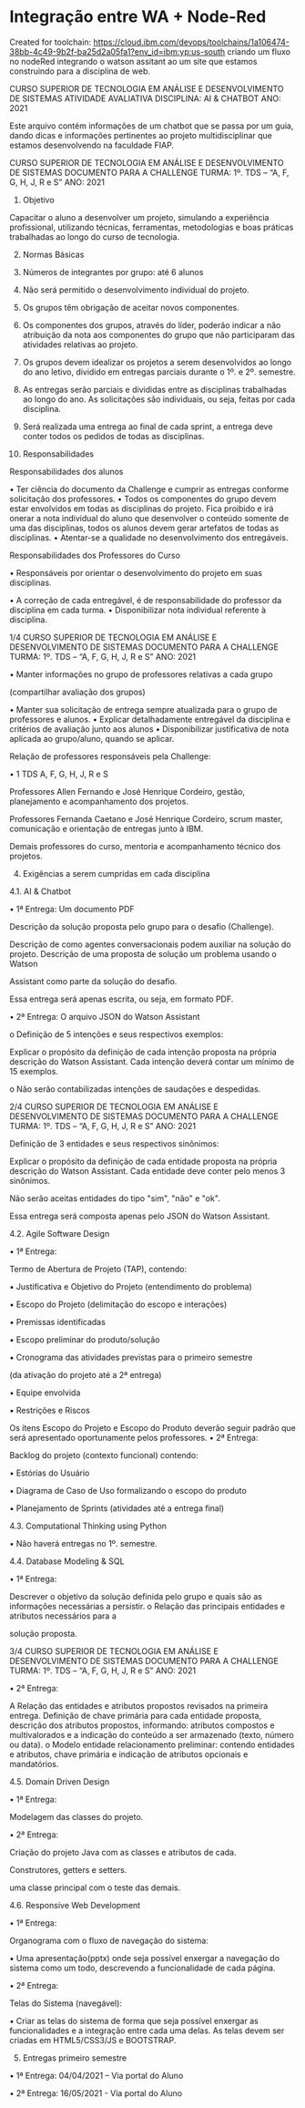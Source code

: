 # Integração entre WA + Node-Red
Created for toolchain: https://cloud.ibm.com/devops/toolchains/1a106474-38bb-4c49-9b2f-ba25d2a05fa1?env_id=ibm:yp:us-south
criando um fluxo no nodeRed integrando o watson assitant ao um site que estamos construindo para a  disciplina de web.

CURSO SUPERIOR DE TECNOLOGIA EM ANÁLISE E DESENVOLVIMENTO DE SISTEMAS ATIVIDADE AVALIATIVA 
DISCIPLINA: AI & CHATBOT ANO: 2021


Este arquivo contém informações de um chatbot que se passa por um guia, dando dicas e informações pertinentes ao projeto multidisciplinar que estamos desenvolvendo na faculdade FIAP.

CURSO SUPERIOR DE TECNOLOGIA EM ANÁLISE E DESENVOLVIMENTO DE SISTEMAS DOCUMENTO PARA A CHALLENGE
TURMA: 1º. TDS – “A, F, G, H, J, R e S” ANO: 2021


1.  Objetivo

Capacitar o aluno a desenvolver um projeto, simulando a experiência profissional, utilizando técnicas, ferramentas, metodologias e boas práticas trabalhadas ao longo do curso de tecnologia.


2.  Normas Básicas

1.  Números de integrantes por grupo: até 6 alunos

2.  Não será permitido o desenvolvimento individual do projeto.

3.  Os grupos têm obrigação de aceitar novos componentes.

4.  Os componentes dos grupos, através do líder, poderão indicar a não atribuição da nota aos componentes do grupo que não participaram das atividades relativas ao projeto.
5.  Os grupos devem idealizar os projetos a serem desenvolvidos ao longo do ano letivo, dividido em entregas parciais durante o 1º. e 2º. semestre.
6.  As entregas serão parciais e divididas entre as disciplinas trabalhadas ao longo do ano. As solicitações são individuais, ou seja, feitas por cada disciplina.
7.  Será realizada uma entrega ao final de cada sprint, a entrega deve conter todos os pedidos de todas as disciplinas.

3.  Responsabilidades


Responsabilidades dos alunos

•  Ter ciência do documento da Challenge e cumprir as entregas conforme solicitação dos professores.
•   Todos os componentes do grupo devem estar envolvidos em todas as disciplinas do projeto. Fica proibido e irá onerar a nota individual do aluno que desenvolver o conteúdo somente de uma das disciplinas, todos os alunos devem gerar artefatos de todas as disciplinas.
•   Atentar-se a qualidade no desenvolvimento dos entregáveis.


Responsabilidades dos Professores do Curso

•   Responsáveis por orientar o desenvolvimento do projeto em suas disciplinas.

•   A correção de cada entregável, é de responsabilidade do professor da disciplina em cada turma.
•   Disponibilizar nota individual referente à disciplina.



1/4
CURSO SUPERIOR DE TECNOLOGIA EM ANÁLISE E DESENVOLVIMENTO DE SISTEMAS DOCUMENTO PARA A CHALLENGE
TURMA: 1º. TDS – “A, F, G, H, J, R e S” ANO: 2021


•   Manter   informações   no   grupo   de   professores   relativas   a   cada   grupo

(compartilhar avaliação dos grupos)

•   Manter  sua  solicitação  de  entrega  sempre  atualizada  para  o  grupo  de professores e alunos.
•   Explicar detalhadamente entregável da disciplina e critérios de avaliação junto aos alunos
•   Disponibilizar justificativa de nota aplicada ao grupo/aluno, quando se aplicar.



Relação de professores responsáveis pela Challenge:

•   1 TDS A, F, G, H, J, R e S

Professores Allen Fernando e José Henrique Cordeiro, gestão, planejamento e acompanhamento dos projetos.

Professores Fernanda Caetano e José Henrique Cordeiro, scrum master, comunicação e orientação de entregas junto à IBM.

Demais  professores  do  curso,  mentoria  e  acompanhamento  técnico  dos projetos.


4.  Exigências a serem cumpridas em cada disciplina



4.1. AI & Chatbot

•    1ª Entrega: Um documento PDF

Descrição da solução proposta pelo grupo para o desafio (Challenge).

Descrição de como agentes conversacionais podem auxiliar na solução do projeto.
Descrição de uma proposta de solução um problema usando o Watson

Assistant como parte da solução do desafio.

Essa entrega será apenas escrita, ou seja, em formato PDF.



•   2ª Entrega: O arquivo JSON do Watson Assistant

o Definição de 5 intenções e seus respectivos exemplos:

Explicar o propósito da definição de cada intenção proposta na própria descrição do Watson Assistant.
Cada intenção deverá contar um mínimo de 15 exemplos.

o Não serão contabilizadas intenções de saudações e despedidas.


2/4
CURSO SUPERIOR DE TECNOLOGIA EM ANÁLISE E DESENVOLVIMENTO DE SISTEMAS DOCUMENTO PARA A CHALLENGE
TURMA: 1º. TDS – “A, F, G, H, J, R e S” ANO: 2021


Definição de 3 entidades e seus respectivos sinônimos:

Explicar o propósito da definição de cada entidade proposta na própria descrição do Watson Assistant.
Cada entidade deve conter pelo menos 3 sinônimos.

Não serão aceitas entidades do tipo "sim", "não" e "ok".

Essa entrega será composta apenas pelo JSON do Watson Assistant.


4.2. Agile Software Design

•   1ª Entrega:

Termo de Abertura de Projeto (TAP), contendo:

▪   Justificativa e Objetivo do Projeto (entendimento do problema)

▪   Escopo do Projeto (delimitação do escopo e interações)

▪   Premissas identificadas

▪   Escopo preliminar do produto/solução

▪   Cronograma das atividades previstas para o primeiro semestre

(da ativação do projeto até a 2ª entrega)

▪   Equipe envolvida

▪   Restrições e Riscos

Os ítens Escopo do Projeto e Escopo do Produto deverão seguir padrão que será apresentado oportunamente pelos professores.
•   2ª Entrega:

Backlog do projeto (contexto funcional) contendo:

▪   Estórias do Usuário

▪   Diagrama de Caso de Uso formalizando o escopo do produto

▪   Planejamento de Sprints (atividades até a entrega final)



4.3. Computational Thinking using Python

•   Não haverá entregas no 1º. semestre.


4.4. Database Modeling & SQL

•   1ª Entrega:

Descrever o objetivo da solução definida pelo grupo e quais são as informações necessárias a persistir.
o Relação das principais entidades e atributos necessários para a

solução proposta.




3/4
CURSO SUPERIOR DE TECNOLOGIA EM ANÁLISE E DESENVOLVIMENTO DE SISTEMAS DOCUMENTO PARA A CHALLENGE
TURMA: 1º. TDS – “A, F, G, H, J, R e S” ANO: 2021


•   2ª Entrega:

A Relação das entidades e atributos propostos revisados na primeira entrega. Definição de chave primária para cada entidade proposta, descrição dos atributos propostos, informando: atributos compostos e multivalorados e a indicação do conteúdo a ser armazenado (texto, número ou data).
o Modelo entidade relacionamento preliminar: contendo entidades e atributos, chave primária e indicação de atributos opcionais e mandatórios.


4.5. Domain Driven Design

•   1ª Entrega:

Modelagem das classes do projeto.

•   2ª Entrega:

Criação do projeto Java com as classes e atributos de cada.

Construtores, getters e setters.

uma classe principal com o teste das demais.


4.6. Responsive Web Development

•   1ª Entrega:

Organograma com o fluxo de navegação do sistema:

▪   Uma  apresentação(pptx)  onde  seja  possível  enxergar  a navegação  do  sistema  como  um  todo,  descrevendo  a
funcionalidade de cada página.

•   2ª Entrega:

Telas do Sistema (navegável):

▪   Criar as telas do sistema de forma que seja possível enxergar as funcionalidades e a integração entre cada uma delas. As telas devem ser criadas em HTML5/CSS3/JS e BOOTSTRAP.


5.  Entregas primeiro semestre

•   1ª Entrega: 04/04/2021 – Via portal do Aluno

•   2ª Entrega: 16/05/2021 - Via portal do Aluno


